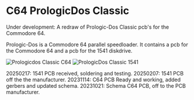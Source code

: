 # C64 PrologicDos Classic
Under development: A redraw of Prologic-Dos Classic pcb's for the Commodore 64.

Prologic-Dos is a Commodore 64 parallel speedloader.
It contains a pcb for the Commodore 64 and a pcb for the 1541 diskdrive.

![Prologicdos Classic C64](https://github.com/The-Spirit/C64_Prologic-Dos_Classic/assets/24958736/c150ad1e-db6c-462c-bafa-ae940cb4de8b)
![PrologicDos Classic 1541](https://github.com/user-attachments/assets/4935c83d-0421-4c12-9d29-dbc47cb35d21)


20250217: 1541 PCB received, soldering and testing.
20250207: 1541 PCB off the the manufacturer.
20231114: C64 PCB Ready and working, added gerbers and updated schema.
20231021: Schema C64 PCB, off to the PCB manufacturer.
